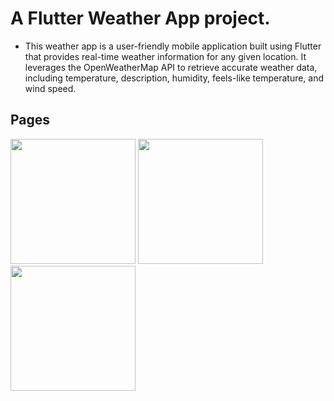 

# A Flutter Weather App project.

- This weather app is a user-friendly mobile application built using Flutter that provides
                                real-time weather information for any given location. It leverages the OpenWeatherMap
                                API to retrieve accurate weather data, including temperature, description, humidity,
                                feels-like temperature, and wind speed.


Pages
---

<img src="https://github.com/06ajeesh/Flutter_Basics/assets/110251010/adfbf225-5ea3-4386-87f1-713174723bb2" width="200">


 <img src="https://github.com/06ajeesh/Flutter_Basics/assets/110251010/e53da502-c408-4e23-87ed-a0cabfe0fcf6" width="200">


<img src="https://github.com/06ajeesh/Flutter_Basics/assets/110251010/1b959bc7-9107-4cd0-a7ff-0ce4c3a57f0f" width="200">

